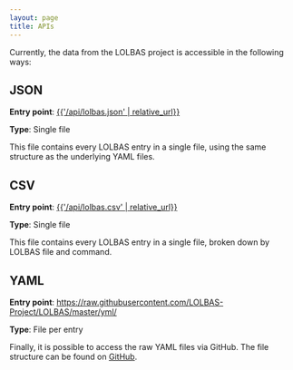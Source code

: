 ```yaml
---
layout: page
title: APIs
---
```


<script async src="https://www.googletagmanager.com/gtag/js?id=UA-133649096-1"></script>
<script>
  window.dataLayer = window.dataLayer || [];
  function gtag(){dataLayer.push(arguments);}
  gtag('js', new Date());
  gtag('config', 'UA-133649096-1');
</script>


Currently, the data from the LOLBAS project is accessible in the following ways:

## JSON
**Entry point**: <a href="{{'/api/lolbas.json' | absolute_url}}">{{'/api/lolbas.json' | relative_url}}</a>

**Type**: Single file

This file contains every LOLBAS entry in a single file, using the same structure as the underlying YAML files.

## CSV
**Entry point**: <a href="{{'/api/lolbas.csv' | absolute_url}}">{{'/api/lolbas.csv' | relative_url}}</a>

**Type**: Single file

This file contains every LOLBAS entry in a single file, broken down by LOLBAS file and command.

## YAML
**Entry point**: <a href="https://raw.githubusercontent.com/LOLBAS-Project/LOLBAS/master/yml/">https://raw.githubusercontent.com/LOLBAS-Project/LOLBAS/master/yml/</a>

**Type**: File per entry

Finally, it is possible to access the raw YAML files via GitHub. The file structure can be found on <a href="https://github.com/LOLBAS-Project/LOLBAS/tree/master/yml">GitHub</a>.
